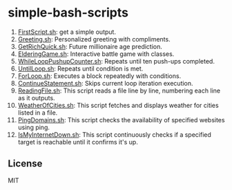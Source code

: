 # simple-bash-scripts

1. [FirstScript.sh](BashScripting/first_script.sh): get a simple output.
2. [Greeting.sh](BashScripting/greeting.sh): Personalized greeting with compliments.
3. [GetRichQuick.sh](BashScripting/get_rich_quick.sh): Future millionaire age prediction.
4. [ElderingGame.sh](BashScripting/eldering_game.sh): Interactive battle game with classes.
5. [WhileLoopPushupCounter.sh](BashScripting/while_loop.sh): Repeats until ten push-ups completed.
6. [UntilLoop.sh](BashScripting/until_loop.sh): Repeats until condition is met.
7. [ForLoop.sh](BashScripting/for_loop.sh): Executes a block repeatedly with conditions.
8. [ContinueStatement.sh](BashScripting/continue_statemehnt.sh): Skips current loop iteration execution.
9. [ReadingFile.sh](BashScripting/reaffile.sh): This script reads a file line by line, numbering each line as it outputs.
10. [WeatherOfCities.sh](BashScripting/weather_checking.sh): This script fetches and displays weather for cities listed in a file.
11. [PingDomains.sh](BashScripting/ping_domains.sh): This script checks the availability of specified websites using ping.
12. [IsMyInternetDown.sh](BashScripting/is_my_internet_down.sh): This script continuously checks if a specified target is reachable until it confirms it's up.


## License
   MIT

